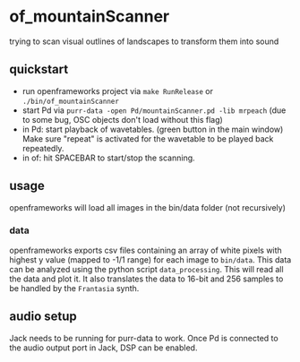 # of_mountainScanner
trying to scan visual outlines of landscapes to transform them into sound

## quickstart

- run openframeworks project via `make RunRelease` or `./bin/of_mountainScanner`
- start Pd via `purr-data -open Pd/mountainScanner.pd -lib mrpeach` (due to some bug, OSC objects don't load without this flag)
- in Pd: start playback of wavetables. (green button in the main window) Make sure "repeat" is activated for the wavetable to be played back repeatedly.
- in of: hit SPACEBAR to start/stop the scanning.

## usage

openframeworks will load all images in the bin/data folder (not recursively)

### data

openframeworks exports csv files containing an array of white pixels with highest y value (mapped to -1/1 range) for each image to `bin/data`. This data can be analyzed using the python script `data_processing`. This will read all the data and plot it. It also translates the data to 16-bit and 256 samples to be handled by the `Frantasia` synth.

## audio setup

Jack needs to be running for purr-data to work. Once Pd is connected to the audio output port in Jack, DSP can be enabled.